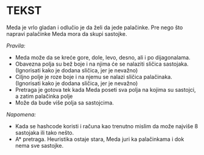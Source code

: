 <h1> TEKST </h1>

<p> Meda je vrlo gladan i odlučio je da želi da jede palačinke. Pre nego što napravi palačinke Meda mora da skupi sastojke. </p>

<i> Pravila: </i>
<ul>
  <li> Meda može da se kreće gore, dole, levo, desno, ali i po dijagonalama. </li>
  <li> Obavezna polja su bež boje i na njima će se nalaziti sličica sastojaka. (Ignorisati kako je dodana sličica, jer je nevažno) </li>
  <li> Ciljno polje je roze boje i na njemu se nalazi sličica palačinaka. (Ignorisati kako je dodana sličica, jer je nevažno) </li>
  <li> Pretraga je gotova tek kada Meda poseti sva polja na kojima su sastojci, a zatim palačinka polje </li>
  <li> Može da bude više polja sa sastojcima.  </li> 
</ul>

<i> Napomena: </i>
<ul>
  <li> Kada se hashcode koristi i računa kao trenutno mislim da može najviše 8 sastojaka ili tako nešto. </li> 
  <li> A* pretraga. Heuristika ostaje stara, Meda juri ka palačinkama i dok nema sve sastojke. </li>
</ul>
